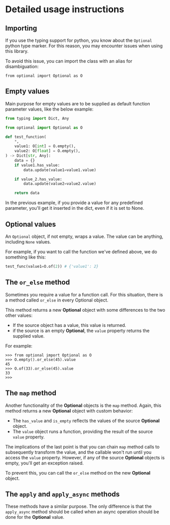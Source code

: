 # Detailed usage instructions

## Importing

If you use the typing support for python, you know about the `Optional` python type marker. For this reason, you may encounter issues when using this library.

To avoid this issue, you can import the class with an alias for disambiguation:

```{py title="Example importing"}
from optional import Optional as O

```

## Empty values

Main purpose for empty values are to be supplied as default function parameter values, like the below example:

```python
from typing import Dict, Any

from optional import Optional as O

def test_function(
    *,
    value1: O[int] = O.empty(),
    value2: O[float] = O.empty(),
) -> Dict[str, Any]:
    data = {}
    if value1.has_value:
        data.update(value1=value1.value)

    if value_2.has_value:
        data.update(value2=value2.value)

    return data

```

In the previous example, if you provide a value for any predefined parameter, you'll get it inserted in the dict, even if it is set to None.

## Optional values

An `Optional` object, if not empty, wraps a value. The value can be anything, including `None` values.

For example, if you want to call the function we've defined above, we do something like this:

```python
test_func(value1=O.of(2)) # {'value1': 2}
```

## The `or_else` method

Sometimes you require a value for a function call. For this situation, there is a method called `or_else` in every Optional object.

This method returns a new **Optional** object with some differences to the two other values:

- If the source object has a value, this value is returned.
- if the source is an empty **Optional**, the `value` property returns the supplied value.

For example:

```pycon
>>> from optional import Optional as O
>>> O.empty().or_else(45).value
45
>>> O.of(33).or_else(45).value
33
>>>
```

## The `map` method

Another functionality of the **Optional** objects is the `map` method. Again, this method returns a new **Optional** object with custom behavior:

- The `has_value` and `is_empty` reflects the values of the source **Optional** object.
- The `value` object runs a function, providing the result of the source `value` property.

The implications of the last point is that you can chain `map` method calls to subsequently transform the value, and the callable won't run until you access the `value` property. However, if any of the source **Optional** objects is empty, you'll get an exception raised.

To prevent this, you can call the `or_else` method on the new **Optional** object.

## The `apply` and `apply_async` methods

These methods have a similar purpose. The only difference is that the `apply_async` method should be called when an async operation should be done for the **Optional** value.
